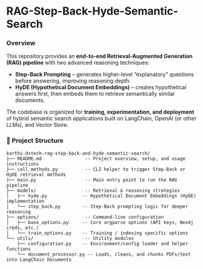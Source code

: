 # RAG-Step-Back-Hyde-Semantic-Search

### Overview

This repository provides an **end-to-end Retrieval-Augmented Generation (RAG) pipeline** with two advanced reasoning techniques:

* **Step-Back Prompting** – generates higher-level “explanatory” questions before answering, improving reasoning depth.
* **HyDE (Hypothetical Document Embeddings)** – creates hypothetical answers first, then embeds them to retrieve semantically similar documents.

The codebase is organized for **training, experimentation, and deployment** of hybrid semantic search applications built on LangChain, OpenAI (or other LLMs), and Vector Store.


### 📂 Project Structure

```
karthi-dstech-rag-step-back-and-hyde-semantic-search/
├── README.md                -- Project overview, setup, and usage instructions
├── call_methods.py          -- CLI helper to trigger Step-Back or HyDE retrieval methods
├── main.py                  -- Main entry point to run the RAG pipeline
├── models/                  -- Retrieval & reasoning strategies
│   ├── hyde.py             -- Hypothetical Document Embeddings (HyDE) implementation
│   └── step_back.py        -- Step-Back prompting logic for deeper reasoning
├── options/                 -- Command-line configuration
│   ├── base_options.py     -- Core argparse options (API keys, Neo4j creds, etc.)
│   └── train_options.py    -- Training / indexing specific options
└── utils/                   -- Utility modules
    ├── configuration.py    -- Environment/config loader and helper functions
    └── document_processor.py -- Loads, cleans, and chunks PDFs/text into LangChain Documents

```


